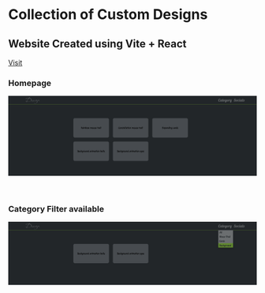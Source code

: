 # Collection of Custom Designs

## Website Created using Vite + React

<a href="https://design-showcase-ssk.netlify.app/">Visit</a>

### Homepage

<p align="center">
    <img src="./src/assets/ss1.png" />
</p>

<br>

### Category Filter available

<p align="center">
    <img src="./src/assets/ss2.png" />
</p>
